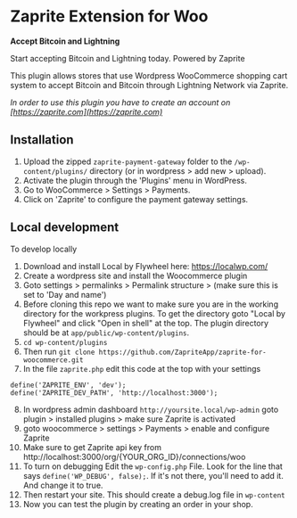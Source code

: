 Zaprite Extension for Woo
=========================

**Accept Bitcoin and Lightning**

Start accepting Bitcoin and Lightning today. Powered by Zaprite

This plugin allows stores that use Wordpress WooCommerce shopping cart system to accept Bitcoin and Bitcoin through Lightning Network via Zaprite.

*In order to use this plugin you have to create an account on [https://zaprite.com](https://zaprite.com)*

## Installation

1. Upload the zipped `zaprite-payment-gateway` folder to the `/wp-content/plugins/` directory (or in wordpress > add new > upload).
2. Activate the plugin through the 'Plugins' menu in WordPress.
3. Go to WooCommerce > Settings > Payments.
4. Click on 'Zaprite' to configure the payment gateway settings.

## Local development

To develop locally

1. Download and install Local by Flywheel here: https://localwp.com/
2. Create a wordpress site and install the Woocommerce plugin
3. Goto settings > permalinks > Permalink structure	> (make sure this is set to 'Day and name')
4. Before cloning this repo we want to make sure you are in the working directory for the workpress plugins.
To get the directory goto "Local by Flywheel" and click "Open in shell" at the top. The plugin directory should be at `app/public/wp-content/plugins`.
5. `cd wp-content/plugins`
6. Then run `git clone https://github.com/ZapriteApp/zaprite-for-woocommerce.git`
7. In the file `zaprite.php` edit this code at the top with your settings
```
define('ZAPRITE_ENV', 'dev');
define('ZAPRITE_DEV_PATH', 'http://localhost:3000');
```
8. In wordpress admin dashboard `http://yoursite.local/wp-admin` goto plugin > installed plugins > make sure Zaprite is activated
9. goto woocommerce > settings > Payments > enable and configure Zaprite
10. Make sure to get Zaprite api key from http://localhost:3000/org/{YOUR_ORG_ID}/connections/woo
11. To turn on debugging Edit the `wp-config.php` File. Look for the line that says `define('WP_DEBUG', false);`. If it's not there, you'll need to add it. And change it to true.
12. Then restart your site. This should create a debug.log file in `wp-content`
13. Now you can test the plugin by creating an order in your shop.